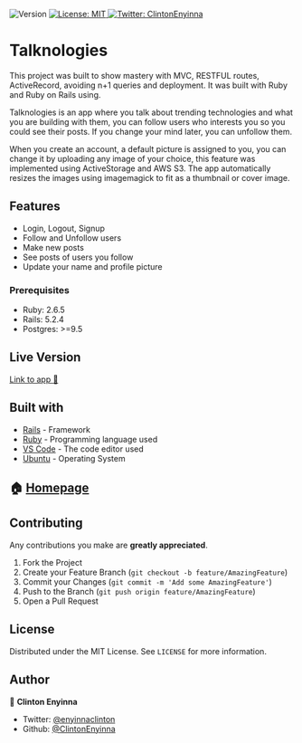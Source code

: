 <p>
  <img alt="Version" src="https://img.shields.io/badge/version-0.0.1-blue.svg?cacheSeconds=2592000" />
  <a href="#" target="_blank">
    <img alt="License: MIT " src="https://img.shields.io/badge/License-MIT -yellow.svg" />
  </a>
  <a href="https://twitter.com/ClintonEnyinna" target="_blank">
    <img alt="Twitter: ClintonEnyinna " src="https://img.shields.io/twitter/follow/ClintonEnyinna .svg?style=social" />
  </a>
</p>

Talknologies
============

This project was built to show mastery with MVC, RESTFUL routes, ActiveRecord, avoiding n+1 queries and deployment. It was built with Ruby and Ruby on Rails using.

Talknologies is an app where you talk about trending technologies and what you are building with them, you can follow users who interests you so you could see their posts. If you change your mind later, you can unfollow them.

When you create an account, a default picture is assigned to you, you can change it by uploading any image of your choice, this feature was implemented using ActiveStorage and AWS S3. The app automatically resizes the images using imagemagick to fit as a thumbnail or cover image.

Features
--------
* Login, Logout, Signup
* Follow and Unfollow users
* Make new posts
* See posts of users you follow
* Update your name and profile picture

### Prerequisites

- Ruby: 2.6.5
- Rails: 5.2.4
- Postgres: >=9.5


## Live Version
[Link to app :star2:](https://mighty-lowlands-57810.herokuapp.com/)


## Built with
* [Rails](https://rubyonrails.org/) - Framework 
* [Ruby](https://www.ruby-lang.org/en/) - Programming language used
* [VS Code](https://code.visualstudio.com/) - The code editor used
* [Ubuntu](https://www.linux.org/pages/download/) - Operating System


## 🏠 [Homepage](https://github.com/ClintonEnyinna/talknologies)

<!-- CONTRIBUTING -->
## Contributing

Any contributions you make are **greatly appreciated**.

1. Fork the Project
2. Create your Feature Branch (`git checkout -b feature/AmazingFeature`)
3. Commit your Changes (`git commit -m 'Add some AmazingFeature'`)
4. Push to the Branch (`git push origin feature/AmazingFeature`)
5. Open a Pull Request

<!-- LICENSE -->
## License

Distributed under the MIT License. See `LICENSE` for more information.

## Author

👤 **Clinton Enyinna**

* Twitter: [@enyinnaclinton ](https://twitter.com/ClintonEnyinna)
* Github: [@ClintonEnyinna](https://github.com/https:\/\/github.com\/ClintonEnyinna) 
